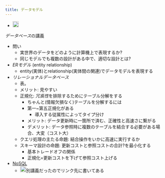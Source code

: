 ```yaml
---
title: データモデル
---
```


* <img src='https://scrapbox.io/api/pages/blu3mo-public/情報科学の達人/icon' alt='情報科学の達人.icon' height="19.5"/>
*データベース*の講義
* 問い
  * 実世界のデータをどのように計算機上で表現するか?
  * 同じモデルでも複数の設計がある中で、適切な設計とは?
* *ERモデル* (entity relationship)
  * entity(実体)とrelationship(実体間の関連)でデータモデルを表現する
* *リレーショナルデータベース*
  * 表。
  * メリット: 見やすい
  * 正規化: *冗長性*を排除するためにテーブル分解をする
    * ちゃんと(情報欠損なく)テーブルを分解するには
    * 第一~第五正規化がある
      * 導入する従属性によってタイプ分け
    * メリット: データ更新時に一箇所で済む、正確性と高速さに繋がる
    * デメリット: データ参照時に複数のテーブルを結合する必要がある場合、大変（コスト大）
  * クエリ処理の主たる命題: 結合操作をいかに高速に実行するか
  * スキーマ設計の命題: 更新コストと参照コストの合計?を最小化する
    * 基本トレードオフの関係
    * 正規化=更新コストを下げて参照コスト上げる
* [NoSQL](NoSQL.md)
  * <img src='https://scrapbox.io/api/pages/blu3mo-public/情報科学の達人/icon' alt='情報科学の達人.icon' height="19.5"/>別講義だったのでリンク先に書いてある
